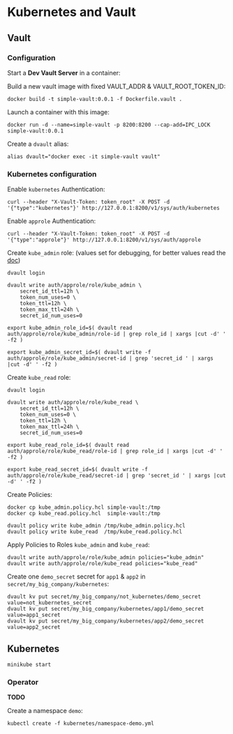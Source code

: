 # Kubernetes and Vault

## Vault

### Configuration

Start a **Dev Vault Server** in a container:

Build a new vault image with fixed VAULT_ADDR & VAULT_ROOT_TOKEN_ID:

```shell
docker build -t simple-vault:0.0.1 -f Dockerfile.vault .
```

Launch a container with this image:

```shell
docker run -d --name=simple-vault -p 8200:8200 --cap-add=IPC_LOCK simple-vault:0.0.1
```

Create a `dvault` alias:

```shell
alias dvault="docker exec -it simple-vault vault"
```

### Kubernetes configuration

Enable `kubernetes` Authentication:

```shell
curl --header "X-Vault-Token: token_root" -X POST -d '{"type":"kubernetes"}' http://127.0.0.1:8200/v1/sys/auth/kubernetes
```

Enable `approle` Authentication:

```shell
curl --header "X-Vault-Token: token_root" -X POST -d '{"type":"approle"}' http://127.0.0.1:8200/v1/sys/auth/approle
```

Create `kube_admin` role:
(values set for debugging, for better values read the [doc](https://www.vaultproject.io/api/auth/approle/index.html#parameters))

```shell
dvault login

dvault write auth/approle/role/kube_admin \
    secret_id_ttl=12h \
    token_num_uses=0 \
    token_ttl=12h \
    token_max_ttl=24h \
    secret_id_num_uses=0

export kube_admin_role_id=$( dvault read auth/approle/role/kube_admin/role-id | grep role_id | xargs |cut -d' ' -f2 )

export kube_admin_secret_id=$( dvault write -f auth/approle/role/kube_admin/secret-id | grep 'secret_id ' | xargs |cut -d' ' -f2 )
```

Create `kube_read` role:

```shell
dvault login

dvault write auth/approle/role/kube_read \
    secret_id_ttl=12h \
    token_num_uses=0 \
    token_ttl=12h \
    token_max_ttl=24h \
    secret_id_num_uses=0

export kube_read_role_id=$( dvault read auth/approle/role/kube_read/role-id | grep role_id | xargs |cut -d' ' -f2 )

export kube_read_secret_id=$( dvault write -f auth/approle/role/kube_read/secret-id | grep 'secret_id ' | xargs |cut -d' ' -f2 )
```

Create Policies:

```shell
docker cp kube_admin.policy.hcl simple-vault:/tmp
docker cp kube_read.policy.hcl  simple-vault:/tmp

dvault policy write kube_admin /tmp/kube_admin.policy.hcl
dvault policy write kube_read  /tmp/kube_read.policy.hcl
```

Apply Policies to Roles `kube_admin` and `kube_read`:

```shell
dvault write auth/approle/role/kube_admin policies="kube_admin"
dvault write auth/approle/role/kube_read policies="kube_read"
```

Create one `demo_secret` secret for `app1` & `app2` in `secret/my_big_company/kubernetes`:

```shell
dvault kv put secret/my_big_company/not_kubernetes/demo_secret value=not_kubernetes_secret
dvault kv put secret/my_big_company/kubernetes/app1/demo_secret value=app1_secret
dvault kv put secret/my_big_company/kubernetes/app2/demo_secret value=app2_secret
```

## Kubernetes

```shell
minikube start
```

### Operator

**TODO**

Create a namespace `demo`:

```shell
kubectl create -f kubernetes/namespace-demo.yml
```
